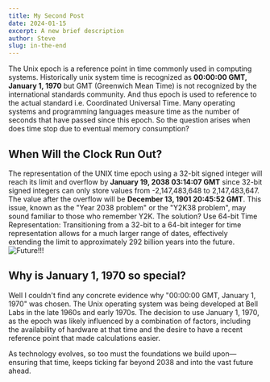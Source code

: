 ```yaml
---
title: My Second Post
date: 2024-01-15
excerpt: A new brief description
author: Steve
slug: in-the-end
---
```

The Unix epoch is a reference point in time commonly used in computing systems. Historically unix system time is recognized as **00:00:00 GMT, January 1, 1970** but GMT (Greenwich Mean Time) is not recognized by the international standards community. And thus epoch is used to reference to the actual standard i.e. Coordinated Universal Time. Many operating systems and programming languages measure time as the number of seconds that have passed since this epoch. So the question arises when does time stop due to eventual memory consumption? 
## When Will the Clock Run Out?

The representation of the UNIX time epoch using a 32-bit signed integer will reach its limit and overflow by **January 19, 2038 03:14:07 GMT** since 32-bit signed integers can only store values from -2,147,483,648 to 2,147,483,647. The value after the overflow will be **December 13, 1901 20:45:52 GMT**. This issue, known as the "Year 2038 problem" or the "Y2K38 problem", may sound familiar to those who remember Y2K. The solution? Use 64-bit Time Representation: Transitioning from a 32-bit to a 64-bit integer for time representation allows for a much larger range of dates, effectively extending the limit to approximately 292 billion years into the future.
![Future!!!](https://media3.giphy.com/media/v1.Y2lkPTc5MGI3NjExbnR3OHh6bXhmdW91am1sdGt4dTQ4Z3hmeXF4bGlpdXl5OXFyYzVobSZlcD12MV9pbnRlcm5hbF9naWZfYnlfaWQmY3Q9Zw/fH985LNdqFZXOFHygK/giphy.gif#center)


## Why is January 1, 1970 so special?
Well I couldn't find any concrete evidence why "00:00:00 GMT, January 1, 1970" was chosen. The Unix operating system was being developed at Bell Labs in the late 1960s and early 1970s. The decision to use January 1, 1970, as the epoch was likely influenced by a combination of factors, including the availability of hardware at that time and the desire to have a recent reference point that made calculations easier.

As technology evolves, so too must the foundations we build upon—ensuring that time, keeps ticking far beyond 2038 and into the vast future ahead.